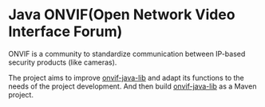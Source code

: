 # Java ONVIF(Open Network Video Interface Forum)

ONVIF is a community to standardize communication between IP-based security products (like cameras).

The project aims to improve [onvif-java-lib](https://github.com/milg0/onvif-java-lib) and adapt its functions to the needs of the project development. And then build [onvif-java-lib](https://github.com/milg0/onvif-java-lib) as a Maven project.

